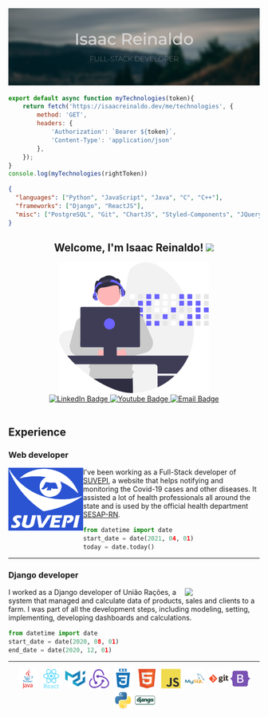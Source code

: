 <div id="header" align="center">
  <img src="https://github.com/isaacrpl7/isaacrpl7/raw/main/images/banner.png" width=""></img>
</div>

```javascript
export default async function myTechnologies(token){
    return fetch('https://isaacreinaldo.dev/me/technologies', {
        method: 'GET',
        headers: {
            'Authorization': `Bearer ${token}`,
            'Content-Type': 'application/json'
        },
    });
}
console.log(myTechnologies(rightToken))
```
```json
{
  "languages": ["Python", "JavaScript", "Java", "C", "C++"],
  "frameworks": ["Django", "ReactJS"],
  "misc": ["PostgreSQL", "Git", "ChartJS", "Styled-Components", "JQuery", "Bootstrap", "CSS", "HTML"]
}
```
<div align="center">
  <div id="badges">
    <h2>
      Welcome, I'm Isaac Reinaldo!
      <img src="https://media.giphy.com/media/hvRJCLFzcasrR4ia7z/giphy.gif" width="30px"/>
    </h2>
    <div align="center">
      <img src="./images/dev.svg" width="300">
    </div>
    <a href="https://www.linkedin.com/in/isaac-reinaldo/">
        <img src="https://img.shields.io/badge/LinkedIn-blue?style=for-the-badge&logo=linkedin&logoColor=white" alt="LinkedIn Badge"/>
      </a>
      <a href="https://www.instagram.com/isaacrpl7/">
        <img src="https://img.shields.io/badge/Instagram-red?style=for-the-badge&logo=instagram&logoColor=white" alt="Youtube Badge"/>
      </a>
      <a href="mailto: isaacrpl7@hotmail.com">
        <img src="https://img.shields.io/badge/Email-orange?style=for-the-badge&logo=gmail&logoColor=white" alt="Email Badge"/>
      </a>
    </div>
    <img src="https://komarev.com/ghpvc/?username=isaacrpl7&style=flat-square&color=blue" alt=""/>
  </div>
</div>



## Experience
### Web developer
<img src="./images/suvepi-logo.png" align="left" width="150px">

I've been working as a Full-Stack developer of [SUVEPI](https://suvige.imd.ufrn.br), a website that helps notifying and monitoring the Covid-19 cases and other diseases. It assisted a lot of health professionals all around the state and is used by the official health department [SESAP-RN](http://www.saude.rn.gov.br).

```python
from datetime import date
start_date = date(2021, 04, 01)
today = date.today()
```

---

### Django developer
<img src="https://cdn.worldvectorlogo.com/logos/django.svg" align="right" width="150px">

I worked as a Django developer of União Rações, a system that managed and calculate data of products, sales and clients to a farm. I was part of all the development steps, including modeling, setting, implementing, developing dashboards and calculations.

```python
from datetime import date
start_date = date(2020, 08, 01)
end_date = date(2020, 12, 01)
```

---

<div align="center">
  <img src="https://github.com/devicons/devicon/blob/master/icons/java/java-original-wordmark.svg" title="Java" alt="Java" width="40" height="40"/>&nbsp;
  <img src="https://github.com/devicons/devicon/blob/master/icons/react/react-original-wordmark.svg" title="React" alt="React" width="40" height="40"/>&nbsp;
  <img src="https://github.com/devicons/devicon/blob/master/icons/materialui/materialui-original.svg" title="Material UI" alt="Material UI" width="40" height="40"/>&nbsp;
  <img src="https://github.com/devicons/devicon/blob/master/icons/redux/redux-original.svg" title="Redux" alt="Redux " width="40" height="40"/>&nbsp;
  <img src="https://github.com/devicons/devicon/blob/master/icons/css3/css3-plain-wordmark.svg"  title="CSS3" alt="CSS" width="40" height="40"/>&nbsp;
  <img src="https://github.com/devicons/devicon/blob/master/icons/html5/html5-original.svg" title="HTML5" alt="HTML" width="40" height="40"/>&nbsp;
  <img src="https://github.com/devicons/devicon/blob/master/icons/javascript/javascript-original.svg" title="JavaScript" alt="JavaScript" width="40" height="40"/>&nbsp;
  <img src="https://github.com/devicons/devicon/blob/master/icons/mysql/mysql-original-wordmark.svg" title="MySQL"  alt="MySQL" width="40" height="40"/>&nbsp;
  <img src="https://github.com/devicons/devicon/blob/master/icons/git/git-original-wordmark.svg" title="Git" **alt="Git" width="40" height="40"/>
  <img title="Bootstrap" alt="Bootstrap" height="40" width="40" src="https://raw.githubusercontent.com/devicons/devicon/2809b567852a4648062a2d3e7c1c531367458c0b/icons/bootstrap/bootstrap-plain.svg">
  <img alt="python" title="python" height="40" width="40" src="https://raw.githubusercontent.com/devicons/devicon/master/icons/python/python-original.svg">
  <img alt="django" title="django" height="40" width="40" src="https://raw.githubusercontent.com/devicons/devicon/master/icons/django/django-line.svg">
  
</div>
<!--
**isaacrpl7/isaacrpl7** is a ✨ _special_ ✨ repository because its `README.md` (this file) appears on your GitHub profile.

Here are some ideas to get you started:

- 🔭 I’m currently working on ...
- 🌱 I’m currently learning ...
- 👯 I’m looking to collaborate on ...
- 🤔 I’m looking for help with ...
- 💬 Ask me about ...
- 📫 How to reach me: ...
- 😄 Pronouns: ...
- ⚡ Fun fact: ...
-->
